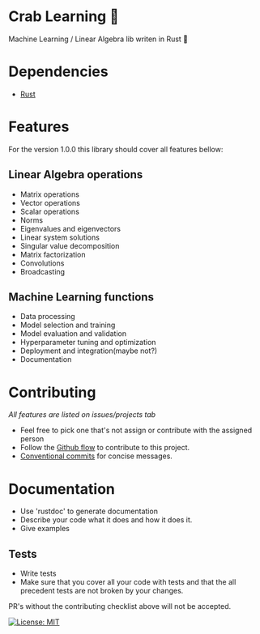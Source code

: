 # Crab Learning 🦀
Machine Learning / Linear Algebra lib writen in Rust 🦀

# Dependencies

 * [Rust](https://www.rust-lang.org/tools/install)

# Features

For the version 1.0.0 this library should cover all features bellow:

## Linear Algebra operations

* Matrix operations 
* Vector operations
* Scalar operations
* Norms
* Eigenvalues and eigenvectors
* Linear system solutions
* Singular value decomposition
* Matrix factorization
* Convolutions
* Broadcasting  

## Machine Learning functions
* Data processing
* Model selection and training
* Model evaluation and validation
* Hyperparameter tuning and optimization
* Deployment and integration(maybe not?)
* Documentation

# Contributing
 *All features are listed on issues/projects tab*
 * Feel free to pick one that's not assign or contribute with the assigned person
 * Follow the [Github flow](https://docs.github.com/en/get-started/quickstart/github-flow) to contribute to this project.
 * [Conventional commits](https://www.conventionalcommits.org/en/v1.0.0/) for concise messages.

# Documentation
* Use 'rustdoc' to generate documentation
* Describe your code what it does and how it does it.
* Give examples 

## Tests
* Write tests
* Make sure that you cover all your code with tests and that the all precedent tests are not broken by your changes.

PR's without the contributing checklist above will not be accepted. 

[![License: MIT](https://img.shields.io/badge/License-MIT-yellow.svg)](https://opensource.org/licenses/MIT)